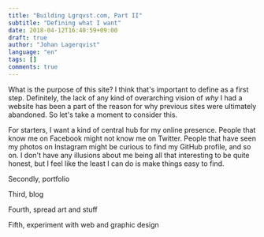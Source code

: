 ```yaml
---
title: "Building Lgrqvst.com, Part II"
subtitle: "Defining what I want"
date: 2018-04-12T16:40:59+09:00
draft: true
author: "Johan Lagerqvist"
language: "en"
tags: []
comments: true
---
```


What is the purpose of this site? I think that's important to define as a first step. Definitely, the lack of any kind of overarching vision of _why_ I had a website has been a part of the reason for why previous sites were ultimately abandoned. So let's take a moment to consider this.

For starters, I want a kind of central hub for my online presence. People that know me on Facebook might not know me on Twitter. People that have seen my photos on Instagram might be curious to find my GitHub profile, and so on. I don't have any illusions about me being all that interesting to be quite honest, but I feel like the least I can do is make things easy to find.

Secondly, portfolio

Third, blog

Fourth, spread art and stuff

Fifth, experiment with web and graphic design
